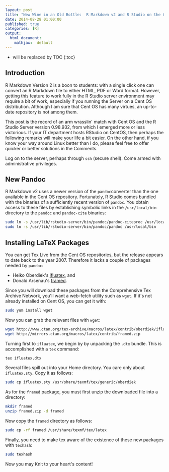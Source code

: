 ```yaml
---
layout: post
title: "New Wine in an Old Bottle:  R Markdown v2 and R Studio on the Cent OS Server"
date: 2014-08-28 01:00:00
published: true
categories: [R]
output:
  html_document:
    mathjax:  default
---
```




* will be replaced by TOC
{:toc}


## Introduction

R Markdown Version 2 is a boon to students:  with a single click one can convert an R Markdown file to either HTML, PDF or Word format.  However, getting this feature to work fully in the R Studio server environment may require a bit of work, especially if you running the Server on a Cent OS distribution.  Although I am sure that Cent OS has many virtues, an up-to-date repository is not among them.

This post is the record of an arm wrasslin' match with Cent OS and the R Studio Server version 0.98.932, from which I emerged more or less victorious.  If your IT department hosts RStudio on CentOS, then perhaps the following remarks will make your life a bit easier.  On the other hand,  if you know your way around Linux better than I do, please feel free to offer quicker or better solutions in the Comments.

Log on to the server, perhaps through `ssh` (secure shell).  Come armed with administrative privileges.

## New Pandoc

R Markdown v2 uses a newer version of the `pandoc`converter than the one available in the Cent OS repository.  Fortunately, R Studio comes bundled with the binaries of a sufficiently recent version of `pandoc`.  You obtain access to these files by establishing symbolic links in the `/usr/local/bin` directory to the `pandoc` and `pandoc-cite` binaries:

~~~ sh
sudo ln -s /usr/lib/rstudio-server/bin/pandoc/pandoc-citeproc /usr/local/bin
sudo ln -s /usr/lib/rstudio-server/bin/pandoc/pandoc /usr/local/bin
~~~

## Installing LaTeX Packages

You can get Tex Live from the Cent OS repositories, but the release appears to date back to the year 2007.  Therefore it lacks a couple of packages needed by `pandoc`:

* Heiko Oberdiek's [ifluatex](http://www.ctan.org/pkg/ifluatex), and
* Donald Arsenau's [framed](http://www.ctan.org/pkg/framed).

Since you will download these packages from the Comprehensive Tex Archive Network, you'll want a web-fetch utility such as `wget`.  If it's not already installed on Cent OS, you can get it with:

~~~ sh
sudo yum install wget
~~~

Now you can grab the relevant files with `wget`:

~~~ sh
wget http://www.ctan.org/tex-archive/macros/latex/contrib/oberdiek/ifluatex.dtx
wget http://mirrors.ctan.org/macros/latex/contrib/framed.zip
~~~

Turning first to `ifluatex`, we begin by by unpacking the `.dtx` bundle.  This is accomplished with a `tex` command:

~~~ sh
tex ifluatex.dtx
~~~

Several files spill out into your Home directory.  You care only about `ifluatex.sty`.  Copy it as follows:

~~~ sh
sudo cp ifluatex.sty /usr/share/texmf/tex/generic/oberdiek
~~~

As for the `framed` package, you must first unzip the downloaded file into a directory:

~~~ sh
mkdir framed
unzip framed.zip -d framed
~~~

Now copy the `framed` directory as follows:

~~~ sh
sudo cp -rf framed /usr/share/texmf/tex/latex
~~~

Finally, you need to make tex aware of the existence of these new packages with `texhash`:

~~~ sh
sudo texhash
~~~

Now you may Knit to your heart's content!
